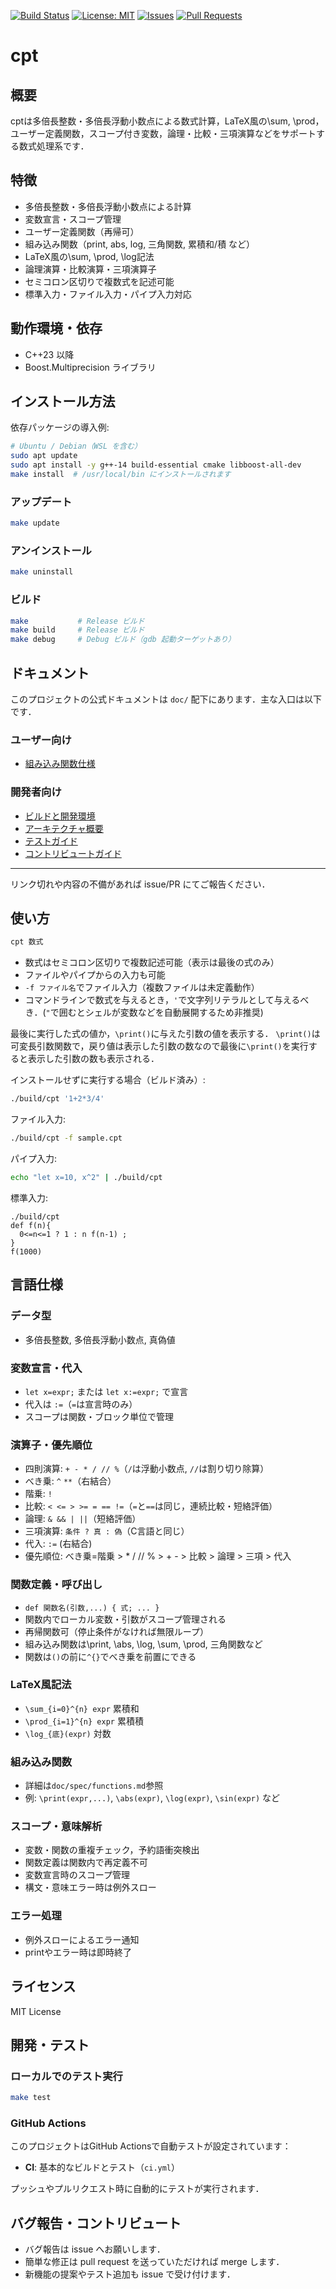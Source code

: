 [![Build Status](https://img.shields.io/github/actions/workflow/status/clever-elsie/cpt/ci.yml?branch=main)](https://github.com/clever-elsie/cpt/actions)
[![License: MIT](https://img.shields.io/badge/License-MIT-yellow.svg)](LICENSE)
[![Issues](https://img.shields.io/github/issues/clever-elsie/cpt)](https://github.com/clever-elsie/cpt/issues)
[![Pull Requests](https://img.shields.io/github/issues-pr/clever-elsie/cpt)](https://github.com/clever-elsie/cpt/pulls)

# cpt

## 概要
cptは多倍長整数・多倍長浮動小数点による数式計算，LaTeX風の\sum, \prod，ユーザー定義関数，スコープ付き変数，論理・比較・三項演算などをサポートする数式処理系です．

## 特徴
- 多倍長整数・多倍長浮動小数点による計算
- 変数宣言・スコープ管理
- ユーザー定義関数（再帰可）
- 組み込み関数（print, abs, log, 三角関数, 累積和/積 など）
- LaTeX風の\sum, \prod, \log記法
- 論理演算・比較演算・三項演算子
- セミコロン区切りで複数式を記述可能
- 標準入力・ファイル入力・パイプ入力対応

## 動作環境・依存
- C++23 以降
- Boost.Multiprecision ライブラリ

## インストール方法
依存パッケージの導入例:
```sh
# Ubuntu / Debian（WSL を含む）
sudo apt update
sudo apt install -y g++-14 build-essential cmake libboost-all-dev
make install  # /usr/local/bin にインストールされます
```

### アップデート
```sh
make update
```

### アンインストール
```sh
make uninstall
```

### ビルド
```sh
make           # Release ビルド
make build     # Release ビルド
make debug     # Debug ビルド（gdb 起動ターゲットあり）
```

## ドキュメント
このプロジェクトの公式ドキュメントは `doc/` 配下にあります．主な入口は以下です．

### ユーザー向け
- [組み込み関数仕様](doc/spec/functions.md)

### 開発者向け
- [ビルドと開発環境](doc/dev/build.md)
- [アーキテクチャ概要](doc/dev/architecture.md)
- [テストガイド](doc/dev/testing.md)
- [コントリビュートガイド](doc/dev/contributing.md)

---
リンク切れや内容の不備があれば issue/PR にてご報告ください．


## 使い方
```sh
cpt 数式
```
- 数式はセミコロン区切りで複数記述可能（表示は最後の式のみ）
- ファイルやパイプからの入力も可能
- `-f ファイル名`でファイル入力（複数ファイルは未定義動作）
- コマンドラインで数式を与えるとき，`'`で文字列リテラルとして与えるべき．(`"`で囲むとシェルが変数などを自動展開するため非推奨)

最後に実行した式の値か，`\print()`に与えた引数の値を表示する．
`\print()`は可変長引数関数で，戻り値は表示した引数の数なので最後に`\print()`を実行すると表示した引数の数も表示される．

インストールせずに実行する場合（ビルド済み）:
```sh
./build/cpt '1+2*3/4'
```

ファイル入力:
```sh
./build/cpt -f sample.cpt
```

パイプ入力:
```sh
echo "let x=10, x^2" | ./build/cpt
```

標準入力:
```
./build/cpt
def f(n){
  0<=n<=1 ? 1 : n f(n-1) ;
}
f(1000)
```

## 言語仕様
### データ型
- 多倍長整数, 多倍長浮動小数点, 真偽値

### 変数宣言・代入
- `let x=expr;` または `let x:=expr;` で宣言
- 代入は `:=`（`=`は宣言時のみ）
- スコープは関数・ブロック単位で管理

### 演算子・優先順位
- 四則演算: `+ - * / // %`（`/`は浮動小数点, `//`は割り切り除算）
- べき乗: `^` `**`（右結合）
- 階乗: `!`
- 比較: `< <= > >= = == !=`（`=`と`==`は同じ，連続比較・短絡評価）
- 論理: `& && | ||`（短絡評価）
- 三項演算: `条件 ? 真 : 偽`（C言語と同じ）
- 代入: `:=` (右結合)
- 優先順位: べき乗=階乗 > * / // % > + - > 比較 > 論理 > 三項 > 代入

### 関数定義・呼び出し
- `def 関数名(引数,...) { 式; ... }`
- 関数内でローカル変数・引数がスコープ管理される
- 再帰関数可（停止条件がなければ無限ループ）
- 組み込み関数は\print, \abs, \log, \sum, \prod, 三角関数など
- 関数は`()`の前に`^{}`でべき乗を前置にできる

### LaTeX風記法
- `\sum_{i=0}^{n} expr` 累積和
- `\prod_{i=1}^{n} expr` 累積積
- `\log_{底}(expr)` 対数

### 組み込み関数
- 詳細は`doc/spec/functions.md`参照
- 例: `\print(expr,...)`, `\abs(expr)`, `\log(expr)`, `\sin(expr)` など

### スコープ・意味解析
- 変数・関数の重複チェック，予約語衝突検出
- 関数定義は関数内で再定義不可
- 変数宣言時のスコープ管理
- 構文・意味エラー時は例外スロー

### エラー処理
- 例外スローによるエラー通知
- printやエラー時は即時終了

## ライセンス
MIT License

## 開発・テスト

### ローカルでのテスト実行
```sh
make test
```

### GitHub Actions
このプロジェクトはGitHub Actionsで自動テストが設定されています：

- **CI**: 基本的なビルドとテスト（`ci.yml`）

プッシュやプルリクエスト時に自動的にテストが実行されます．

## バグ報告・コントリビュート
- バグ報告は issue へお願いします．
- 簡単な修正は pull request を送っていただければ merge します．
- 新機能の提案やテスト追加も issue で受け付けます． 